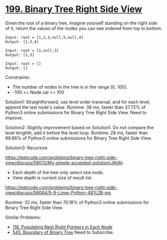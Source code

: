 # [199. Binary Tree Right Side View](https://leetcode.com/problems/binary-tree-right-side-view/)

Given the root of a binary tree, imagine yourself standing on the right side of it, return the values of the nodes you can see ordered from top to bottom.

```
Input: root = [1,2,3,null,5,null,4]
Output: [1,3,4]

Input: root = [1,null,3]
Output: [1,3]

Input: root = []
Output: []
```

Constraints:

- The number of nodes in the tree is in the range [0, 100].
- -100 <= Node.val <= 100

Solution1: Straightforward, use level order traversal, and for each level, append the last node's value. Runtime: 36 ms, faster than 37.72% of Python3 online submissions for Binary Tree Right Side View. Need to improve.

Solution2: Slightly improvement based on Solution1. Do not compare the level lenghth, add it before the level loop. Runtime: 28 ms, faster than 89.66% of Python3 online submissions for Binary Tree Right Side View.

Solution3: Recursive

https://leetcode.com/problems/binary-tree-right-side-view/discuss/56012/My-simple-accepted-solution(JAVA)

- Each depth of the tree only select one node.
- View depth is current size of result list.

https://leetcode.com/problems/binary-tree-right-side-view/discuss/56064/5-9-Lines-Python-48%2B-ms

Runtime: 32 ms, faster than 70.18% of Python3 online submissions for Binary Tree Right Side View.

Similar Problems:

- [116. Populating Next Right Pointers in Each Node](https://leetcode.com/problems/populating-next-right-pointers-in-each-node/)
- [545. Boundary of Binary Tree](https://leetcode.com/problems/boundary-of-binary-tree) Need to Subscribe. 
